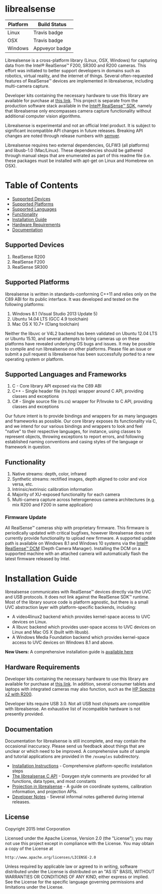 # librealsense

Platform | Build Status |
-------- | ------------ |
Linux | Travis badge |
OSX | Travis badge |
Windows | Appveyor badge | 

Librealsense is a cross-platform library (Linux, OSX, Windows) for capturing data from the Intel® RealSense™ F200, SR300 and R200 cameras. This effort was initiated to better support developers in domains such as robotics, virtual reality, and the internet of things. Several often-requested features of RealSense™ devices are implemented in librealsense, including multi-camera capture.

Developer kits containing the necessary hardware to use this library are available for purchase at [this link](http://click.intel.com/realsense.html). This project is separate from the production software stack available in the [Intel® RealSense™ SDK](https://software.intel.com/en-us/intel-realsense-sdk), namely that librealsense only encompasses camera capture functionality without additional computer vision algorithms.

Librealsense is experimental and not an official Intel product. It is subject to significant incompatible API changes in future releases. Breaking API changes are noted through release numbers with [semver](http://semver.org/).

Librealsense requires two external dependencies, GLFW3 (all platforms) and libusb-1.0 (Mac/Linux). These dependencies should be gathered through manual steps that are enumerated as part of this readme file (i.e. these packages must be installed with apt-get on Linux and Homebrew on OSX).

# Table of Contents
* [Supported Devices](#supported-devices)
* [Supported Platforms](#supported-platforms)
* [Supported Languages](#supported-languages-and-frameworks)
* [Functionality](#functionality)
* [Installation Guide](#installation-guide)
* [Hardware Requirements](#hardware-requirements)
* [Documentation](#documentation)

## Supported Devices

1. RealSense R200
2. RealSense F200
3. RealSense SR300

## Supported Platforms

librealsense is written in standards-conforming C++11 and relies only on the C89 ABI for its public interface. It was developed and tested on the following platforms:

1. Windows 8.1 (Visual Studio 2013 Update 5)
2. Ubuntu 14.04 LTS (GCC 4.9 toolchain)
3. Mac OS X 10.7+ (Clang toolchain)

Neither the libuvc or V4L2 backend has been validated on Ubuntu 12.04 LTS or Ubuntu 15.10, and several attempts to bring cameras up on these platforms have revealed underlying OS bugs and issues. It may be possible to compile and run librealsense on other platforms. Please file an issue or submit a pull request is librealsense has been successfully ported to a new operating system or platform.

## Supported Languages and Frameworks

1. C - Core library API exposed via the C89 ABI
2. C++ - Single header file (rs.hpp) wrapper around C API, providing classes and exceptions
3. C# - Single source file (rs.cs) wrapper for P/Invoke to C API, providing classes and exceptions

Our future intent is to provide bindings and wrappers for as many languages and frameworks as possible. Our core library exposes its functionality via C, and we intend for our various bindings and wrappers to look and feel "native" to their respective languages, for instance, using classes to represent objects, throwing exceptions to report errors, and following established naming conventions and casing styles of the language or framework in question.

## Functionality

1. Native streams: depth, color, infrared
2. Synthetic streams: rectified images, depth aligned to color and vice versa, etc.
3. Intrinsic/extrinsic calibration information
4. Majority of XU-exposed functionality for each camera
5. Multi-camera capture across heterogeneous camera architectures (e.g. mix R200 and F200 in same application) 

### Firmware Update

All RealSense™ cameras ship with proprietary firmware. This firmware is periodically updated with critical bugfixes, however librealsense does not currently provide functionality to upload new firmware. A supported update path is available on Windows 8.1 and Windows 10 systems via the [Intel® RealSense™ DCM](https://downloadcenter.intel.com/download/25044/Intel-RealSense-Depth-Camera-Manager-DCM-) (Depth Camera Manager). Installing the DCM on a supported machine with an attached camera will automatically flash the latest firmware released by Intel.

# Installation Guide

librealsense communicates with RealSense™ devices directly via the UVC and USB protocols. It does not link against the RealSense SDK™ runtime. Most of the library source code is platform agnostic, but there is a small UVC abstraction layer with platform-specific backends, including:
  * A video4linux2 backend which provides kernel-space access to UVC devices on Linux.
  * A libuvc backend which provides user-space access to UVC devices on Linux and Mac OS X (built with libusb).
  * A Windows Media Foundation backend which provides kernel-space access to UVC devices on Windows 8.1 and above.

**New Users:** A comprehensive installation guide is [available here](./doc/installation.md)

## Hardware Requirements
Developer kits containing the necessary hardware to use this library are available for purchase at [this link](http://click.intel.com/realsense.html). In addition, several consumer tablets and laptops with integrated cameras may also function, such as the [HP Spectre x2 with R200](http://store.hp.com/us/en/ContentView?storeId=10151&langId=-1&catalogId=10051&eSpotName=new-detachable).

Developer kits require USB 3.0. Not all USB host chipsets are compatible with librealsense. An exhaustive list of incompatible hardware is not presently provided.

## Documentation

Documentation for librealsense is still incomplete, and may contain the occasional inaccuracy. Please send us feedback about things that are unclear or which need to be improved. A comprehensive suite of sample and tutorial applications are provided in the `/examples` subdirectory.
  * [Installation Instructions](./doc/installation.md) - Comprehensive platform-specific installation steps
  * [The librealsense C API](./include/librealsense/rs.h) - Doxygen style comments are provided for all functions, data types, and most constants
  * [Projection in librealsense](./doc/projection.md) - A guide on coordinate systems, calibration information, and projection APIs.
  * [Developer Notes](./doc/dev_log.md) - Several informal notes gathered during internal releases.

## License

Copyright 2015 Intel Corporation

Licensed under the Apache License, Version 2.0 (the "License");
you may not use this project except in compliance with the License.
You may obtain a copy of the License at

    http://www.apache.org/licenses/LICENSE-2.0

Unless required by applicable law or agreed to in writing, software
distributed under the License is distributed on an "AS IS" BASIS,
WITHOUT WARRANTIES OR CONDITIONS OF ANY KIND, either express or implied.
See the License for the specific language governing permissions and
limitations under the License.

